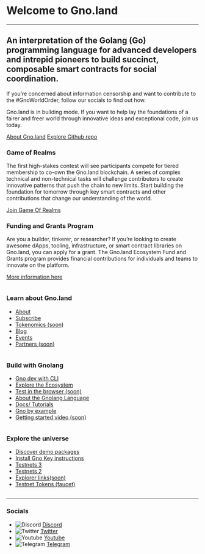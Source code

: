 # Welcome to Gno.land

---

## An interpretation of the Golang (Go) programming language for advanced developers and intrepid pioneers to build succinct, composable smart contracts for social coordination.

If you’re concerned about information censorship and want to contribute to the #GnoWorldOrder, follow our socials to find out how.

Gno.land is in building mode. If you want to help lay the foundations of a fairer and freer world through innovative ideas and exceptional code, join us today.

<div class="stack">

[About Gno.land](/about)
[Explore Github repo](https://github.com/gnolang)

</div><!-- end stack-->
<div class="jumbotron">

### Game of Realms

The first high-stakes contest will see participants compete for tiered membership to co-own the Gno.land blockchain. A series of complex technical and non-technical tasks will challenge contributors to create innovative patterns that push the chain to new limits. Start building the foundation for tomorrow through key smart contracts and other contributions that change our understanding of the world.

<div class="stack">

[Join Game Of Realms](/game-of-realms)

</div><!-- end stack-->
</div><!-- end jumbotron-->

### Funding and Grants Program

Are you a builder, tinkerer, or researcher? If you’re looking to create awesome dApps, tooling, infrastructure, or smart contract libraries on Gno.land, you can apply for a grant. The Gno.land Ecosystem Fund and Grants program provides financial contributions for individuals and teams to innovate on the platform.

<div class="stack">

[More information here](https://github.com/gnolang/ecosystem-fund-grants)

</div><!-- end stack-->

<div class="columns-3">
<div class="column">

### Learn about Gno.land

- [About](/about)
- [Subscribe](#subscribe)
- [Tokenomics (soon)](#)
- [Blog](/r/gnoland/blog)
- [Events](/events)
- [Partners (soon)](#)

</div><!-- end column-->

<div class="column">

### Build with Gnolang

- [Gno dev with CLI](https://github.com/gnolang/getting-started)
- [Explore the Ecosystem](/ecosystem)
- [Test in the browser (soon)](#)
- [About the Gnolang Language](/gnolang)
- [Docs/ Tutorials](https://github.com/gnolang)
- [Gno by example](https://gno-by-example.com/)
- [Getting started video (soon)](#)

</div><!-- end column-->
<div class="column">

### Explore the universe

- [Discover demo packages](https://github.com/gnolang/gno/tree/master/examples)
- [Install Gno Key instructions](https://github.com/gnolang/gno/blob/master/examples/gno.land/r/demo/boards/README.md)
- [Testnets 3](https://test3.gno.land/)
- [Testnets 2](https://test2.gno.land/)
- [Explorer links(soon)](#)
- [Testnet Tokens (faucet)](https://test3.gno.land/faucet)

</div><!-- end column-->
</div><!-- end columns-3-->

---

### Socials

- ![Discord](static/img/ico-discord.svg) [Discord](https://discord.gg/S8nKUqwkPn)
- ![Twitter](static/img/ico-twitter.svg) [Twitter](https://twitter.com/_gnoland)
- ![Youtube](static/img/ico-youtube.svg) [Youtube](https://www.youtube.com/@_gnoland)
- ![Telegram](static/img/ico-telegram.svg) [Telegram](https://t.me/gnoland)
